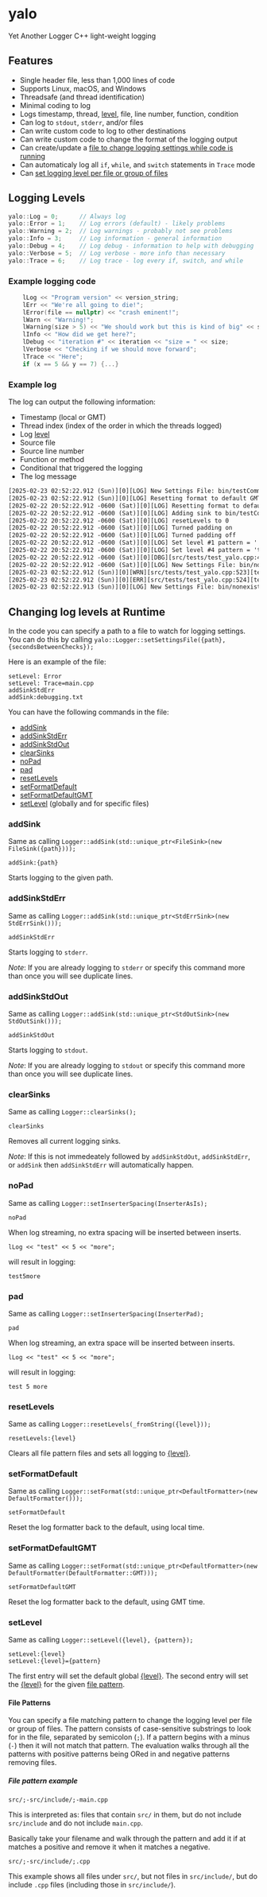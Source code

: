 # yalo

Yet Another Logger C++ light-weight logging

## Features

- Single header file, less than 1,000 lines of code
- Supports Linux, macOS, and Windows
- Threadsafe (and thread identification)
- Minimal coding to log
- Logs timestamp, thread, [level](#logging-levels), file, line number, function, condition
- Can log to `stdout`, `stderr`, and/or files
- Can write custom code to log to other destinations
- Can write custom code to change the format of the logging output
- Can create/update a [file to change logging settings while code is running](#changing-log-levels-at-runtime)
- Can automaticaly log all `if`, `while`, and `switch` statements in `Trace` mode
- Can [set logging level per file or group of files](#setlevel)

## Logging Levels

```C++
yalo::Log = 0;      // Always log
yalo::Error = 1;    // Log errors (default) - likely problems
yalo::Warning = 2;  // Log warnings - probably not see problems
yalo::Info = 3;     // Log information - general information
yalo::Debug = 4;    // Log debug - information to help with debugging
yalo::Verbose = 5;  // Log verbose - more info than necessary
yalo::Trace = 6;    // Log trace - log every if, switch, and while
```

### Example logging code

```C++
    lLog << "Program version" << version_string;
    lErr << "We're all going to die!";
    lError(file == nullptr) << "crash eminent!";
    lWarn << "Warning!";
    lWarning(size > 5) << "We should work but this is kind of big" << size;
    lInfo << "How did we get here?";
    lDebug << "iteration #" << iteration << "size = " << size;
    lVerbose << "Checking if we should move forward";
    lTrace << "Here";
    if (x == 5 && y == 7) {...}
```

### Example log

The log can output the following information:

- Timestamp (local or GMT)
- Thread index (index of the order in which the threads logged)
- Log [level](#logging-levels)
- Source file
- Source line number
- Function or method
- Conditional that triggered the logging
- The log message

```html
[2025-02-23 02:52:22.912 (Sun)][0][LOG] New Settings File: bin/testCommandFile.txt
[2025-02-23 02:52:22.912 (Sun)][0][LOG] Resetting format to default GMT
[2025-02-22 20:52:22.912 -0600 (Sat)][0][LOG] Resetting format to default
[2025-02-22 20:52:22.912 -0600 (Sat)][0][LOG] Adding sink to bin/testCommandFile.log
[2025-02-22 20:52:22.912 -0600 (Sat)][0][LOG] resetLevels to 0
[2025-02-22 20:52:22.912 -0600 (Sat)][0][LOG] Turned padding on
[2025-02-22 20:52:22.912 -0600 (Sat)][0][LOG] Turned padding off
[2025-02-22 20:52:22.912 -0600 (Sat)][0][LOG] Set level #1 pattern = ''
[2025-02-22 20:52:22.912 -0600 (Sat)][0][LOG] Set level #4 pattern = 'test_yalo.cpp'
[2025-02-22 20:52:22.912 -0600 (Sat)][0][DBG][src/tests/test_yalo.cpp:495][testCommandFile] testing
[2025-02-22 20:52:22.912 -0600 (Sat)][0][LOG] New Settings File: bin/nonexistant/path/testCommandFile.txt
[2025-02-23 02:52:22.912 (Sun)][0][WRN][src/tests/test_yalo.cpp:523][testConditionals][value1 > 2] too big
[2025-02-23 02:52:22.912 (Sun)][0][ERR][src/tests/test_yalo.cpp:524][testConditionals][value1 < 10] too small
[2025-02-23 02:52:22.913 (Sun)][0][LOG] New Settings File: bin/nonexistant/path/testCommandFile.txt
```

## Changing log levels at Runtime

In the code you can specify a path to a file to watch for logging settings.
You can do this by calling `yalo::Logger::setSettingsFile({path}, {secondsBetweenChecks});`

Here is an example of the file:

```
setLevel: Error
setLevel: Trace=main.cpp
addSinkStdErr
addSink:debugging.txt
```

You can have the following commands in the file:

- [addSink](#addsink)
- [addSinkStdErr](#addsinkstderr)
- [addSinkStdOut](#addsinkstdout)
- [clearSinks](#clearsinks)
- [noPad](#nopad)
- [pad](#pad)
- [resetLevels](#resetlevels)
- [setFormatDefault](#setformatdefault)
- [setFormatDefaultGMT](#setformatdefaultgmt)
- [setLevel](#setlevel) (globally and for specific files)

### addSink

Same as calling `Logger::addSink(std::unique_ptr<FileSink>(new FileSink({path})));`

```
addSink:{path}
```

Starts logging to the given path.

### addSinkStdErr

Same as calling `Logger::addSink(std::unique_ptr<StdErrSink>(new StdErrSink()));`

```
addSinkStdErr
```

Starts logging to `stderr`.

*Note*: If you are already logging to `stderr` or specify this command more than once you will see duplicate lines.

### addSinkStdOut

Same as calling `Logger::addSink(std::unique_ptr<StdOutSink>(new StdOutSink()));`

```
addSinkStdOut
```

Starts logging to `stdout`.

*Note*: If you are already logging to `stdout` or specify this command more than once you will see duplicate lines.

### clearSinks

Same as calling `Logger::clearSinks();`

```
clearSinks
```

Removes all current logging sinks.

*Note*: If this is not immedeately followed by `addSinkStdOut`, `addSinkStdErr`, or `addSink` then `addSinkStdErr` will automatically happen.

### noPad

Same as calling `Logger::setInserterSpacing(InserterAsIs);`

```
noPad
```

When log streaming, no extra spacing will be inserted between inserts.

```
lLog << "test" << 5 << "more";
```

will result in logging:

```
test5more
```

### pad

Same as calling `Logger::setInserterSpacing(InserterPad);`

```
pad
```

When log streaming, an extra space will be inserted between inserts.

```
lLog << "test" << 5 << "more";
```

will result in logging:

```
test 5 more
```

### resetLevels

Same as calling `Logger::resetLevels(_fromString({level}));`

```
resetLevels:{level}
```

Clears all file pattern files and sets all logging to [{level}](#logging-levels).

### setFormatDefault

Same as calling `Logger::setFormat(std::unique_ptr<DefaultFormatter>(new DefaultFormatter()));`

```
setFormatDefault
```

Reset the log formatter back to the default, using local time.

### setFormatDefaultGMT

Same as calling `Logger::setFormat(std::unique_ptr<DefaultFormatter>(new DefaultFormatter(DefaultFormatter::GMT)));`

```
setFormatDefaultGMT
```

Reset the log formatter back to the default, using GMT time.

### setLevel

Same as calling `Logger::setLevel({level}, {pattern});`
```
setLevel:{level}
setLevel:{level}={pattern}
```

The first entry will set the default global [{level}](#logging-levels).
The second entry will set the [{level}](#logging-levels) for the given [file pattern](#file-patterns).

#### File Patterns

You can specify a file matching pattern to change the logging level per file or group of files.
The pattern consists of case-sensitive substrings to look for in the file, separated by semicolon (`;`).
If a pattern begins with a minus (`-`) then it will not match that pattern.
The evaluation walks through all the patterns with positive patterns being ORed in and negative patterns removing files.

##### File pattern example

```
src/;-src/include/;-main.cpp
```

This is interpreted as: files that contain `src/` in them, but do not include `src/include` and do not include `main.cpp`.

Basically take your filename and walk through the pattern and add it if at matches a positive and remove it when it matches a negative.

```
src/;-src/include/;.cpp
```

This example shows all files under `src/`, but not files in `src/include/`, but do include `.cpp` files (including those in `src/include/`).
